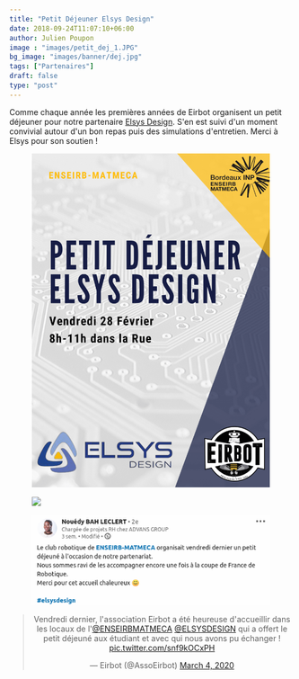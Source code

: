 ```yaml
---
title: "Petit Déjeuner Elsys Design"
date: 2018-09-24T11:07:10+06:00
author: Julien Poupon
image : "images/petit_dej_1.JPG"
bg_image: "images/banner/dej.jpg"
tags: ["Partenaires"]
draft: false
type: "post"
---
```



Comme chaque année les premières années de Eirbot organisent un petit
déjeuner pour notre partenaire [Elsys Design](https://www.elsys-design.com/fr/). S'en est suivi d'un moment
convivial autour d'un bon repas puis des simulations
d'entretien. Merci à Elsys pour son soutien !

<figure>
    <img src="/images/petit_dej.png"
         class="image about center">
</figure>
<figure>
    <img src="/images/petit_dej_2.png"
         class="image about center">
</figure>
<figure>
    <img src="/images/post.png"
         class="image about center">
</figure>

<center><blockquote class="twitter-tweet"><p lang="fr" dir="ltr">Vendredi dernier, l&#39;association Eirbot a été heureuse d&#39;accueillir dans les locaux de l&#39;<a href="https://twitter.com/ENSEIRBMATMECA?ref_src=twsrc%5Etfw">@ENSEIRBMATMECA</a> <a href="https://twitter.com/ELSYSDESIGN?ref_src=twsrc%5Etfw">@ELSYSDESIGN</a> qui a offert le petit déjeuné aux étudiant et avec qui nous avons pu échanger ! <a href="https://t.co/snf9kOCxPH">pic.twitter.com/snf9kOCxPH</a></p>&mdash; Eirbot (@AssoEirbot) <a href="https://twitter.com/AssoEirbot/status/1235187150947323916?ref_src=twsrc%5Etfw">March 4, 2020</a></blockquote> <script async src="https://platform.twitter.com/widgets.js" charset="utf-8"></script></center>
